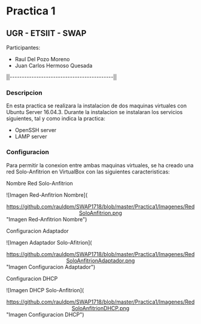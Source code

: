 # Practica 1 #

## UGR - ETSIIT - SWAP ##

Participantes:

- Raul Del Pozo Moreno
- Juan Carlos Hermoso Quesada

||-------------------------------------------||

### Descripcion ###

En esta practica se realizara la instalacion de dos maquinas virtuales con Ubuntu Server 16.04.3. Durante la instalacion se instalaran los servicios siguientes, tal y como indica la practica:

- OpenSSH server
- LAMP server

### Configuracion ###

Para permitir la conexion entre ambas maquinas virtuales, se ha creado una red Solo-Anfitrion en VirtualBox con las siguientes caracteristicas:

Nombre Red Solo-Anfitrion

![Imagen Red-Anfitrion Nombre](<center>https://github.com/rauldpm/SWAP1718/blob/master/Practica1/Imagenes/RedSoloAnfitrion.png</center> "Imagen Red-Anfitrion Nombre")

Configuracion Adaptador

![Imagen Adaptador Solo-Afitrion](<center>https://github.com/rauldpm/SWAP1718/blob/master/Practica1/Imagenes/RedSoloAnfitrionAdaptador.png</center> "Imagen Configuracion Adaptador")

Configuracion DHCP

![Imagen DHCP Solo-Anfitrion](<center>https://github.com/rauldpm/SWAP1718/blob/master/Practica1/Imagenes/RedSoloAnfitrionDHCP.png</center> "Imagen Configuracion DHCP")



